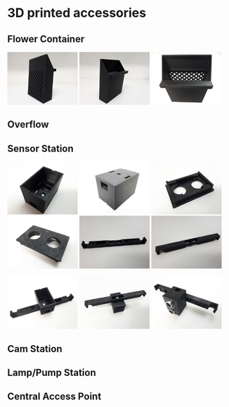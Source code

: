 # 3D printed accessories

## Flower Container

<p float="left">
    <img src="container_1.jpg" width="160">
    <img src="container_2.jpg" width="160">
    <img src="container_3.jpg" width="160">
</p>

## Overflow

## Sensor Station
<p float="left">
    <img src="sensor.station_box_1.jpg" width="160">
    <img src="sensor.station_box_2.jpg" width="160">
    <img src="sensor.station_cap_1.jpg" width="160">
    <img src="sensor.station_cap_2.jpg" width="160">
    <img src="sensor.station_console_1.jpg" width="160">
    <img src="sensor.station_console_2.jpg" width="160">
</p>
<p float="left">
    <img src="sensor.station_assembled_1.jpg" width="160">
    <img src="sensor.station_assembled_2.jpg" width="160">
    <img src="sensor.station_assembled_3.jpg" width="160">
</p>

## Cam Station

## Lamp/Pump Station

## Central Access Point